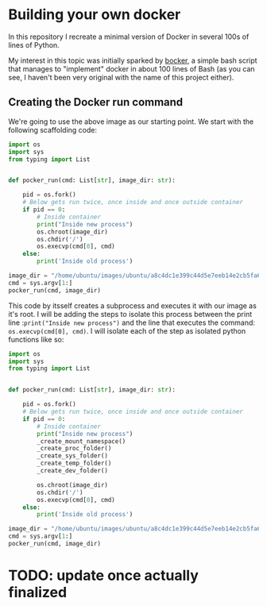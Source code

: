 # Building your own docker

In this repository I recreate a minimal version of Docker in several 100s of lines of Python.

My interest in this topic was initially sparked by [bocker](https://github.com/p8952/bocker), a simple bash script that manages to "implement" docker in about 100 lines of Bash (as you can see, I haven't been very original with the name of this project either). 

## Creating the Docker run command

We're going to use the above image as our starting point. We start with the following scaffolding code:
```python
import os
import sys
from typing import List


def pocker_run(cmd: List[str], image_dir: str):

    pid = os.fork()
    # Below gets run twice, once inside and once outside container
    if pid == 0:
        # Inside container
        print("Inside new process")
        os.chroot(image_dir)
        os.chdir('/')
        os.execvp(cmd[0], cmd)
    else:
        print('Inside old process')

image_dir = "/home/ubuntu/images/ubuntu/a8c4dc1e399c44d5e7eeb14e2cb5fa65c9c724562ade5aa82c2ab69a82cc537f/layer/"
cmd = sys.argv[1:]
pocker_run(cmd, image_dir)
```

This code by itsself creates a subprocess and executes it with our image as it's root. I will be adding the steps to isolate this process between the print line :`print("Inside new process")` and the line that executes the command: `os.execvp(cmd[0], cmd)`. I will isolate each of the step as isolated python functions like so:

```python
import os
import sys
from typing import List


def pocker_run(cmd: List[str], image_dir: str):

    pid = os.fork()
    # Below gets run twice, once inside and once outside container
    if pid == 0:
        # Inside container
        print("Inside new process")
        _create_mount_namespace()
        _create_proc_folder()
        _create_sys_folder()
        _create_temp_folder()
        _create_dev_folder()

        os.chroot(image_dir)
        os.chdir('/')
        os.execvp(cmd[0], cmd)
    else:
        print('Inside old process')

image_dir = "/home/ubuntu/images/ubuntu/a8c4dc1e399c44d5e7eeb14e2cb5fa65c9c724562ade5aa82c2ab69a82cc537f/layer/"
cmd = sys.argv[1:]
pocker_run(cmd, image_dir)
```
# TODO: update once actually finalized



